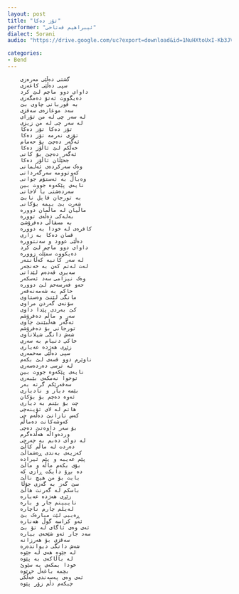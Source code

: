 ```yaml
---
layout: post
title: "تۆز دەکا"
performer: "ئیبراهیم فەتاحی"
dialect: Sorani
audio: "https://drive.google.com/uc?export=download&id=1NuHXtoUxI-Kb3JV-IAAYvN3Bx-Mk6N6A"

categories:
- Bend
---
```



		گشتی دەڵێی مەرەزی
		سپی دەڵێی کاغەزی
		داوای دوو ماچم لێ کرد
		دەیگووت ئەتۆ دەمگەزی
		بە قوربانی چاوی بێ
		سەد موغازەی سەقزی
		لە سەر چی لە من تۆرای
		لە سەر چی لە من زیزی
		تۆز دەکا تۆز دەکا
		تۆزی نەرمە تۆز دەکا
		ئەگەر دەچێ بۆ حەمام
		خەڵکم لێ ئاڵۆز دەکا
		ئەگەر دەچێ بۆ کانی
		جحێڵان ئاڵۆز دەکا
		وەک سەرکردەی ئەلمانی
		کەوتوومە سەرگەردانی
		وەباڵ بە ئەستۆم جوانی
		نایەی پێکەوە جووت بین
		سەردەشتی یا لاجانی
		بە تورجان قایل نابێ
		شەرت بێ ببمە بۆکانی
		ماڵیان لە ماڵمان دوورە
		بەلەکی دەڵەی توورە
		بە مسقاڵی دەفرۆشێ
		کافرەی لە خودا بە دوورە
		قسان دەکا بە زاری
		دەڵێی عوود و سەنتوورە
		داوای دوو ماچم لێ کرد
		دەیکووت سمێڵت زوورە
		لە سەر کانیە کەڵانتەر
		لەت لەتم کەن بە خەنجەر
		سەیری قەدەم لێدانی
		وەک نیزامی سەد ئەسکەر
		حەو فەرسەخم لێ دوورە
		حاکم بە شەمەنەفەر
		مانگی لێنێ وەستاوی
		سۆنەی گەردن مراوی
		کێ بەردی پێدا داوی
		سەر و ماڵم دەفرۆشم
		ئەگەر هەڵبێنێ چاوی
		تورجانی بۆ دەفرۆشم
		شەش دانگی شیلاناوی
		خاکی دنیام بە سەری
		زێڕی هەژدە عەیاری
		سپی دەڵێی مەخمەری
		ناوێرم دوو قسەی لێ بکەم
		لە ترسی دەردەسەری
		نایەی پێکەوە جووت بین
		توخوا نەمکەی بێبەری
		سەفەرێکم گرتە بەر
		بێمە دیار و نادیاری
		ئەوە دەچم بۆ بۆکان
		چت بۆ بێنم بە دیاری
		هاتم لە لای ئۆینەچی
		کەس نازانێ دەڵەم چی
		کەوشەکانت دەماڵم
		بۆ سەر داوەتێ دەچی
		وردەواڵە هەڵدەگرم
		لە دوای دەبم بە چەرچی
		دەردت لە ماڵم کاڵێ
		کەزیەی بەندی ڕەشماڵێ
		پێم عەیبە و پێم ئیرادە
		بۆی بکەم ماڵە و ماڵێ
		دە بڕۆ دایکت ڕازی کە
		بابت بۆ من هیچ ناڵێ
		سێ گەز بە گەزی جۆڵا
		باسکم لە گەرنت هاڵێ
		زێڕی هەژدە عەیارە
		نایبینم جار و بارە
		لەیلم چارم ناچارە
		ڕەببی لێت مبارەک بێ
		ئەو کراسە گوڵ هەنارە
		ئەی وەی ئاگای لە تۆ بێ
		سەد جار ئەو شێخەی بیارە
		سەقزی بۆ هەرزانە
		شەش دانگی دیواندەرە
		لە جێوە هەی لە جێوە
		لە باڵاکەی بە پێوە
		خودا بمکەی بە سێوێ
		بچمە باغەڵ خڕێوە
		ئەی وەی پەسەندی خەڵکی
		چبکەم دڵم زۆر پێوە

